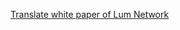 [Translate white paper of Lum Network](https://docs.google.com/presentation/d/1uzCON_KT2odlKozaskWGv39yARF5NxIU/edit?usp=sharing&ouid=102439052409495129601&rtpof=true&sd=true)
